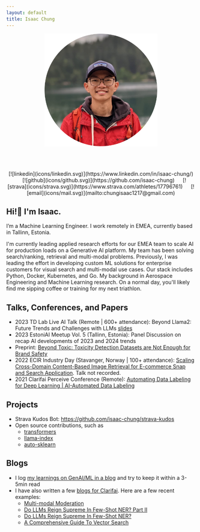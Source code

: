 ```yaml
---
layout: default
title: Isaac Chung
---
```


<center><img src="img/profile-circle.png" width="300" height="300"/></center>

<br /><br />
<center>
    [![linkedin](icons/linkedin.svg)](https://www.linkedin.com/in/isaac-chung/) &emsp;
    [![github](icons/github.svg)](https://github.com/isaac-chung) &emsp;
    [![strava](icons/strava.svg)](https://www.strava.com/athletes/17796761) &emsp;
    [![email](icons/mail.svg)](mailto:chungisaac1217@gmail.com)
</center>

## Hi!👋 I'm Isaac.
I’m a Machine Learning Engineer. I work remotely in EMEA, currently based in Tallinn, Estonia.

I'm currently leading applied research efforts for our EMEA team to scale AI for production loads on a Generative AI platform. My team has been solving search/ranking, retrieval and multi-modal problems. Previously, I was leading the effort in developing custom ML solutions for enterprise customers for visual search and multi-modal use cases. Our stack includes Python, Docker, Kubernetes, and Go. My background in Aerospace Engineering and Machine Learning research. On a normal day, you'll likely find me sipping coffee or training for my next triathlon.

## Talks, Conferences, and Papers
* 2023 TD Lab Live AI Talk (Remote | 600+ attendance): Beyond Llama2: Future Trends and Challenges with LLMs [slides](pdf/TD_Lab_Live_Talk-Beyond_Llama2.pdf)
* 2023 EstoniAI Meetup Vol. 5 (Tallinn, Estonia): Panel Discussion on recap AI developments of 2023 and 2024 trends
* Preprint: [Beyond Toxic: Toxicity Detection Datasets are Not Enough for Brand Safety](https://arxiv.org/abs/2303.15110)
* 2022 ECIR Industry Day (Stavanger, Norway | 100+ attendance): [Scaling Cross-Domain Content-Based Image Retrieval for E-commerce Snap and Search Application](https://arxiv.org/abs/2204.11593). Talk not recorded.
* 2021 Clarifai Perceive Conference (Remote): [Automating Data Labeling for Deep Learning | AI-Automated Data Labeling](https://www.youtube.com/watch?v=8drVLIaI_iA)

## Projects
* Strava Kudos Bot: https://github.com/isaac-chung/strava-kudos
* Open source contributions, such as 
  - [transformers](https://github.com/huggingface/transformers)
  - [llama-index](https://github.com/run-llama/llama_index)
  - [auto-sklearn](https://github.com/automl/auto-sklearn)

## Blogs
* I log [my learnings on GenAI/ML in a blog](/blog) and try to keep it within a 3-5min read
* I have also written a few [blogs for Clarifai](https://www.clarifai.com/blog). Here are a few recent examples:
  * [Multi-modal Moderation](https://www.clarifai.com/blog/the-future-of-content-how-multimodal-moderation-is-changing-the-game)
  * [Do LLMs Reign Supreme In Few-Shot NER? Part II](https://www.clarifai.com/blog/do-llms-reign-supreme-in-few-shot-ner-part-ii)
  * [Do LLMs Reign Supreme In Few-Shot NER?](https://www.clarifai.com/blog/do-llms-reign-supreme-in-few-shot-ner)
  * [A Comprehensive Guide To Vector Search](https://www.clarifai.com/blog/finding-what-you-need-a-comprehensive-guide-to-vector-search)
